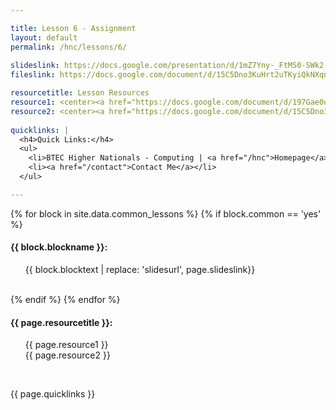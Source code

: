 ```yaml
---

title: Lesson 6 - Assignment
layout: default
permalink: /hnc/lessons/6/
    
slideslink: https://docs.google.com/presentation/d/1mZ7Yny-_FtMS0-SWk2-jfkSWaHNHOZqEQgsCEuFgpEQ/export/pdf
fileslink: https://docs.google.com/document/d/15C5Dno3KuHrt2uTKyiQkNXqn-7BY6vkMkJHeOadQPR8/edit?usp=sharing

resourcetitle: Lesson Resources
resource1: <center><a href="https://docs.google.com/document/d/197Gae0uZTyUY6bkJjZh0LsGjUoCA5AIKHUPEoCyBnAA/export?format=pdf" target="_blank" class="btn btn-ghost">Assignment 1</a></center>
resource2: <center><a href="https://docs.google.com/document/d/15C5Dno3KuHrt2uTKyiQkNXqn-7BY6vkMkJHeOadQPR8/edit?usp=sharing" target="_blank" class="btn btn-ghost">Hints & Tips</a></center>
  
quicklinks: |
  <h4>Quick Links:</h4>
  <ul>
    <li>BTEC Higher Nationals - Computing | <a href="/hnc">Homepage</a> | <a href="/hnc/lessons/0/">Lesson 0 - Introduction</a></li>
    <li><a href="/contact">Contact Me</a></li>
  </ul> 

---
```


{% for block in site.data.common_lessons %}
  {% if block.common == 'yes' %}
  <h4 id="{{ block.idtag }}">{{ block.blockname }}:</h4>
  <ul>
    {{ block.blocktext | replace: 'slidesurl', page.slideslink}}
  </ul>
  <br/>
  {% endif %}
{% endfor %}

<h4>{{ page.resourcetitle }}:</h4>
<ul style="list-style-type:disc;">
  {{ page.resource1 }}
  <br/>
  {{ page.resource2 }}
</ul>
<br/>

{{ page.quicklinks }}

<br/>

